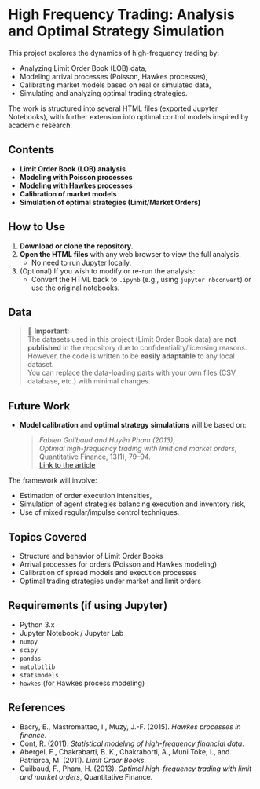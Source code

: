 # High Frequency Trading: Analysis and Optimal Strategy Simulation

This project explores the dynamics of high-frequency trading by:
- Analyzing Limit Order Book (LOB) data,
- Modeling arrival processes (Poisson, Hawkes processes),
- Calibrating market models based on real or simulated data,
- Simulating and analyzing optimal trading strategies.

The work is structured into several HTML files (exported Jupyter Notebooks), with further extension into optimal control models inspired by academic research.

## Contents

- **Limit Order Book (LOB) analysis**
- **Modeling with Poisson processes**
- **Modeling with Hawkes processes**
- **Calibration of market models**
- **Simulation of optimal strategies (Limit/Market Orders)**

## How to Use

1. **Download or clone the repository.**
2. **Open the HTML files** with any web browser to view the full analysis.
   - No need to run Jupyter locally.
3. (Optional) If you wish to modify or re-run the analysis:
   - Convert the HTML back to `.ipynb` (e.g., using `jupyter nbconvert`) or use the original notebooks.

## Data

> 📂 **Important**:  
> The datasets used in this project (Limit Order Book data) are **not published** in the repository due to confidentiality/licensing reasons.  
> However, the code is written to be **easily adaptable** to any local dataset.  
> You can replace the data-loading parts with your own files (CSV, database, etc.) with minimal changes.

## Future Work

- **Model calibration** and **optimal strategy simulations** will be based on:
  > *Fabien Guilbaud and Huyên Pham (2013)*,  
  > *Optimal high-frequency trading with limit and market orders*,  
  > Quantitative Finance, 13(1), 79–94.  
  > [Link to the article](https://doi.org/10.1080/14697688.2012.708779)

The framework will involve:
- Estimation of order execution intensities,
- Simulation of agent strategies balancing execution and inventory risk,
- Use of mixed regular/impulse control techniques.

## Topics Covered

- Structure and behavior of Limit Order Books
- Arrival processes for orders (Poisson and Hawkes modeling)
- Calibration of spread models and execution processes
- Optimal trading strategies under market and limit orders

## Requirements (if using Jupyter)

- Python 3.x
- Jupyter Notebook / Jupyter Lab
- `numpy`
- `scipy`
- `pandas`
- `matplotlib`
- `statsmodels`
- `hawkes` (for Hawkes process modeling)

## References

- Bacry, E., Mastromatteo, I., Muzy, J.-F. (2015). *Hawkes processes in finance*.
- Cont, R. (2011). *Statistical modeling of high-frequency financial data*.
- Abergel, F., Chakrabarti, B. K., Chakraborti, A., Muni Toke, I., and Patriarca, M. (2011). *Limit Order Books*.
- Guilbaud, F., Pham, H. (2013). *Optimal high-frequency trading with limit and market orders*, Quantitative Finance.

